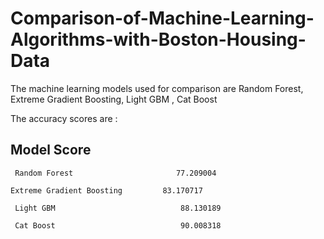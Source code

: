 # Comparison-of-Machine-Learning-Algorithms-with-Boston-Housing-Data

The machine learning models used for comparison are Random Forest, Extreme Gradient Boosting, Light GBM , Cat Boost	

The accuracy scores are :

##               Model	                    Score

     Random Forest	                     77.209004

    Extreme Gradient Boosting	      83.170717

     Light GBM	                          88.130189

     Cat Boost	                          90.008318
